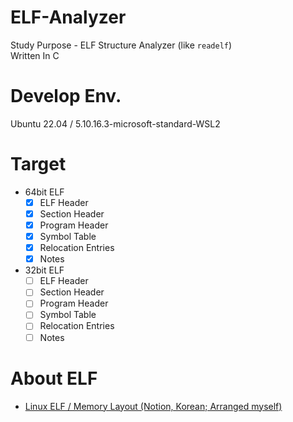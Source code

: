 # ELF-Analyzer

Study Purpose - ELF Structure Analyzer (like `readelf`)  
Written In C

# Develop Env.
Ubuntu 22.04 / 5.10.16.3-microsoft-standard-WSL2

# Target
- 64bit ELF
	- [x] ELF Header
	- [x] Section Header
	- [x] Program Header
	- [x] Symbol Table
	- [x] Relocation Entries
	- [x] Notes
- 32bit ELF
	- [ ] ELF Header
	- [ ] Section Header
	- [ ] Program Header
	- [ ] Symbol Table
	- [ ] Relocation Entries
	- [ ] Notes

# About ELF
- [Linux ELF / Memory Layout (Notion, Korean; Arranged myself)](https://www.notion.so/tori209/Linux-ELF-Memory-Layout-f5b228beaace40fdbc39e19323eeb655#a21be016ef8748e08e03c5db00997c7b)
